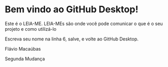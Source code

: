 # Bem vindo ao GitHub Desktop!

Este é o LEIA-ME. LEIA-MEs são onde você pode comunicar o que é o seu projeto e como utilizá-lo

Escreva seu nome na linha 6, salve, e volte ao GitHub Desktop.

Flávio Macaúbas

Segunda Mudança